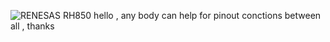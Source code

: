 ![RENESAS RH850](https://github.com/user-attachments/assets/d6fcba60-8867-4868-84d5-fedda91ef2f1)
hello , any body can help for pinout conctions between all , thanks 
